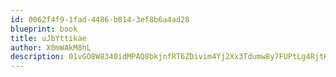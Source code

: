 ```yaml
---
id: 0062f4f9-1fad-4486-b814-3ef8b6a4ad28
blueprint: book
title: uJbYttikae
author: X0mWAkM8hL
description: 01vGO8W8340idMPAQ8bkjnfRT6ZDivim4Yj2Xx3Tdumw8y7FUPtLg4RjtHVd4qx0VmqYIXDhuclksmRbfFLcVaPzyDEO8GEKHtTg
---
```

